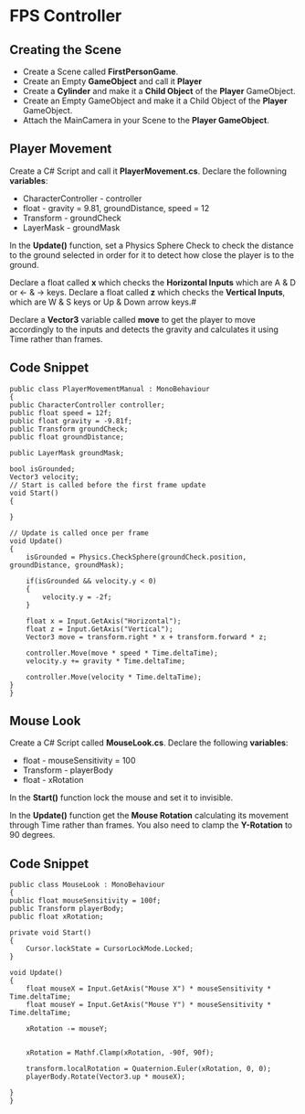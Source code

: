 # FPS Controller
## Creating the Scene

* Create a Scene called **FirstPersonGame**.
* Create an Empty **GameObject** and call it **Player**
* Create a **Cylinder** and make it a **Child Object** of the **Player** GameObject.
* Create an Empty GameObject and make it a Child Object of the **Player** GameObject.
* Attach the MainCamera in your Scene to the **Player GameObject**.

## Player Movement

Create a C# Script and call it **PlayerMovement.cs**. Declare the followning **variables**:
* CharacterController - controller
* float - gravity = 9.81, groundDistance, speed = 12
* Transform - groundCheck
* LayerMask - groundMask


In the **Update()** function, set a Physics Sphere Check to check the distance to the ground selected in order for it to detect how close the player is to the ground. 

Declare a float called **x** which checks the **Horizontal Inputs** which are A & D or <- & -> keys. Declare a float called **z** which checks the **Vertical Inputs**, which are W & S keys or Up & Down arrow keys.#

Declare a **Vector3** variable called **move** to get the player to move accordingly to the inputs and detects the gravity and calculates it using Time rather than frames.

## Code Snippet

    public class PlayerMovementManual : MonoBehaviour
    {
    public CharacterController controller;
    public float speed = 12f;
    public float gravity = -9.81f;
    public Transform groundCheck;
    public float groundDistance;

    public LayerMask groundMask;

    bool isGrounded;
    Vector3 velocity;
    // Start is called before the first frame update
    void Start()
    {
        
    }

    // Update is called once per frame
    void Update()
    {
        isGrounded = Physics.CheckSphere(groundCheck.position, groundDistance, groundMask);
        
        if(isGrounded && velocity.y < 0)
        {
            velocity.y = -2f;
        }

        float x = Input.GetAxis("Horizontal");
        float z = Input.GetAxis("Vertical");
        Vector3 move = transform.right * x + transform.forward * z;

        controller.Move(move * speed * Time.deltaTime);
        velocity.y += gravity * Time.deltaTime;

        controller.Move(velocity * Time.deltaTime);
    }
    }

## Mouse Look

Create a C# Script called **MouseLook.cs**. Declare the following **variables**:

* float - mouseSensitivity = 100
* Transform - playerBody
* float - xRotation

In the **Start()** function lock the mouse and set it to invisible.

In the **Update()** function get the **Mouse Rotation** calculating its movement through Time rather than frames. You also need to clamp the **Y-Rotation** to 90 degrees. 

## Code Snippet

    public class MouseLook : MonoBehaviour
    {
    public float mouseSensitivity = 100f;
    public Transform playerBody;
    public float xRotation;
 
    private void Start()
    {
        Cursor.lockState = CursorLockMode.Locked;
    }

    void Update()
    {
        float mouseX = Input.GetAxis("Mouse X") * mouseSensitivity * Time.deltaTime;
        float mouseY = Input.GetAxis("Mouse Y") * mouseSensitivity * Time.deltaTime;

        xRotation -= mouseY;

        
        xRotation = Mathf.Clamp(xRotation, -90f, 90f);

        transform.localRotation = Quaternion.Euler(xRotation, 0, 0);
        playerBody.Rotate(Vector3.up * mouseX);
        
    }
    }
